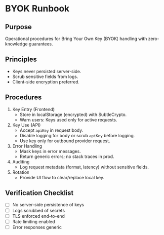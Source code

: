 # BYOK Runbook

## Purpose
Operational procedures for Bring Your Own Key (BYOK) handling with zero-knowledge guarantees.

## Principles
- Keys never persisted server-side.
- Scrub sensitive fields from logs.
- Client-side encryption preferred.

## Procedures
1. Key Entry (Frontend)
   - Store in localStorage (encrypted) with SubtleCrypto.
   - Warn users: Keys used only for active requests.
2. Key Use (API)
   - Accept `apiKey` in request body.
   - Disable logging for body or scrub `apiKey` before logging.
   - Use key only for outbound provider request.
3. Error Handling
   - Mask keys in error messages.
   - Return generic errors; no stack traces in prod.
4. Auditing
   - Log request metadata (format, latency) without sensitive fields.
5. Rotation
   - Provide UI flow to clear/replace local key.

## Verification Checklist
- [ ] No server-side persistence of keys
- [ ] Logs scrubbed of secrets
- [ ] TLS enforced end-to-end
- [ ] Rate limiting enabled
- [ ] Error responses generic
